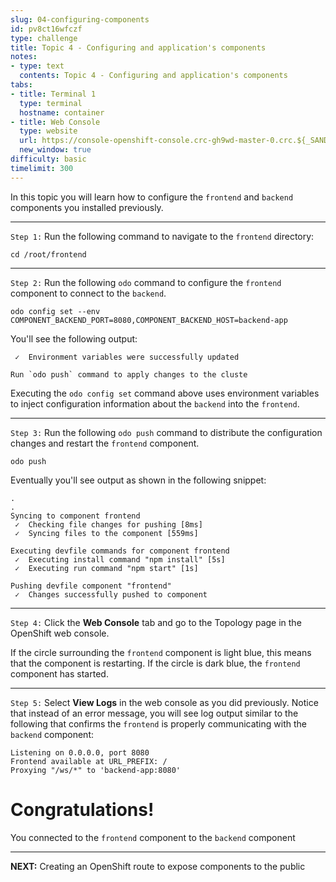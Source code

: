 ```yaml
---
slug: 04-configuring-components
id: pv8ct16wfczf
type: challenge
title: Topic 4 - Configuring and application's components
notes:
- type: text
  contents: Topic 4 - Configuring and application's components
tabs:
- title: Terminal 1
  type: terminal
  hostname: container
- title: Web Console
  type: website
  url: https://console-openshift-console.crc-gh9wd-master-0.crc.${_SANDBOX_ID}.instruqt.io
  new_window: true
difficulty: basic
timelimit: 300
---
```

In this topic you will learn how to configure the `frontend` and `backend` components you installed previously.

----

`Step 1:` Run the following command to navigate to the `frontend` directory:

```
cd /root/frontend
```

----

`Step 2:` Run the following `odo` command to configure the `frontend` component to connect to the `backend`.

```
odo config set --env COMPONENT_BACKEND_PORT=8080,COMPONENT_BACKEND_HOST=backend-app
```

You'll see the following output:

```
 ✓  Environment variables were successfully updated

Run `odo push` command to apply changes to the cluste
```

Executing the `odo config set` command above uses environment variables to inject configuration information about the `backend` into the `frontend`.

----

`Step 3:` Run the following `odo push` command to distribute the configuration changes and restart the `frontend` component.

```
odo push
```

Eventually you'll see output as shown in the following snippet:

```
.
.
Syncing to component frontend
 ✓  Checking file changes for pushing [8ms]
 ✓  Syncing files to the component [559ms]

Executing devfile commands for component frontend
 ✓  Executing install command "npm install" [5s]
 ✓  Executing run command "npm start" [1s]

Pushing devfile component "frontend"
 ✓  Changes successfully pushed to component
```

----

`Step 4:` Click the **Web Console** tab and go to the Topology page in the OpenShift web console.

If the circle surrounding the  `frontend` component is light blue, this means that the component is restarting. If the circle is dark blue, the `frontend` component has started.

----

`Step 5:` Select **View Logs** in the web console as you did previously. Notice that instead of an error message, you will see log output similar to the following that confirms the `frontend` is properly communicating with the `backend` component:

```
Listening on 0.0.0.0, port 8080
Frontend available at URL_PREFIX: /
Proxying "/ws/*" to 'backend-app:8080'
```

# Congratulations!

  You connected to the `frontend` component to the `backend` component

----

**NEXT:** Creating an OpenShift route to expose components to the public

